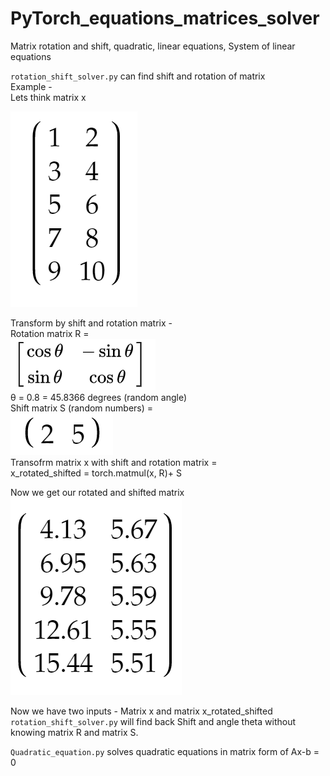 # PyTorch_equations_matrices_solver
Matrix rotation and shift, quadratic, linear equations, System of linear equations<br/>

`rotation_shift_solver.py` can find shift and rotation of matrix<br/>
Example - <br/>
Lets think matrix x<br/>

![Matrix x](https://github.com/Samuel-Bachorik/PyTorch_equations_matrices_solver/blob/master/Images/Matrix%20x.PNG)<br/>

Transform by shift and rotation matrix - <br/>
Rotation matrix R =<br/>
![Matrix xR](https://github.com/Samuel-Bachorik/PyTorch_equations_matrices_solver/blob/master/Images/Rotation%20matrix.PNG)<br/>
θ = 0.8 = 45.8366 degrees (random angle)<br/>
Shift matrix S (random numbers) =<br/>
![Matrix S](https://github.com/Samuel-Bachorik/PyTorch_equations_matrices_solver/blob/master/Images/shift%20matrix.PNG)<br/>
Transofrm matrix x with shift and rotation matrix =<br/>
x_rotated_shifted = torch.matmul(x, R)+ S<br/>

Now we get our rotated and shifted matrix<br/>
![Matrix rotated_shifted](https://github.com/Samuel-Bachorik/PyTorch_equations_matrices_solver/blob/master/Images/Matrix%20rotated%20shifted.PNG)<br/>

Now we have two inputs - Matrix x and matrix x_rotated_shifted<br/>
`rotation_shift_solver.py` will find back Shift and angle theta without knowing matrix R and matrix S. 


`Quadratic_equation.py` solves quadratic equations in matrix form of Ax-b = 0<br/>


